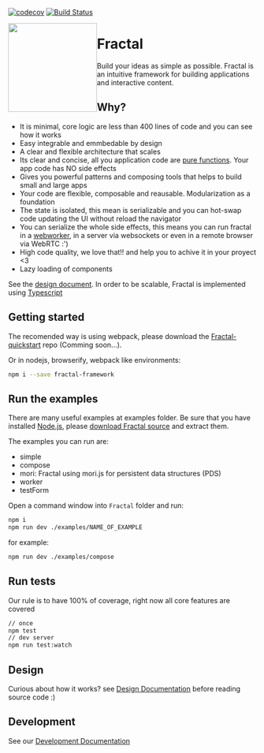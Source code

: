 [![codecov](https://codecov.io/gh/fractalPlatform/Fractal/branch/master/graph/badge.svg)](https://codecov.io/gh/fractalPlatform/Fractal)
[![Build Status](https://travis-ci.org/fractalPlatform/Fractal.svg?branch=master)](https://travis-ci.org/fractalPlatform/Fractal)
<p>
  <img src="https://github.com/fractalPlatform/Fractal/blob/master/assets/Fractal.png" width="180px" style="float: left;">
  <h1>Fractal</h1>
</p>
Build your ideas as simple as possible. Fractal is an intuitive framework for building applications and interactive content.

## Why?

- It is minimal, core logic are less than 400 lines of code and you can see how it works
- Easy integrable and emmbedable by design
- A clear and flexible architecture that scales
- Its clear and concise, all you application code are [pure functions](https://en.wikipedia.org/wiki/Pure_function). Your app code has NO side effects
- Gives you powerful patterns and composing tools that helps to build small and large apps
- Your code are flexible, composable and reausable. Modularization as a foundation
- The state is isolated, this mean is serializable and you can hot-swap code updating the UI without reload the navigator
- You can serialize the whole side effects, this means you can run fractal in a [webworker](https://github.com/fractalPlatform/Fractal/blob/master/examples/worker/index.ts), in a server via websockets or even in a remote browser via WebRTC :')
- High code quality, we love that!! and help you to achive it in your proyect <3
- Lazy loading of components

See the [design document](https://github.com/fractalPlatform/Fractal/blob/master/DESIGN.md). In order to be scalable, Fractal is implemented using [Typescript](https://www.typescriptlang.org/)

## Getting started

The recomended way is using webpack, please download the [Fractal-quickstart](https://github.com/fractalPlatform/Fractal-quickstart) repo (Comming soon...).

Or in nodejs, browserify, webpack like environments:

```bash
npm i --save fractal-framework
```

## Run the examples

There are many useful examples at examples folder. Be sure that you have installed [Node.js](https://nodejs.org/en/), please [download Fractal source](https://github.com/fractalPlatform/Fractal/archive/master.zip) and extract them.

The examples you can run are:

- simple
- compose
- mori: Fractal using mori.js for persistent data structures (PDS)
- worker
- testForm

Open a command window into `Fractal` folder and run:

```bash
npm i
npm run dev ./examples/NAME_OF_EXAMPLE
```
for example:

```bash
npm run dev ./examples/compose
```

## Run tests

Our rule is to have 100% of coverage, right now all core features are covered

```bash
// once
npm test
// dev server
npm run test:watch
```

## Design

Curious about how it works? see [Design Documentation](https://github.com/fractalPlatform/Fractal/blob/master/DESIGN.md) before reading source code :)

## Development

See our [Development Documentation](https://github.com/fractalPlatform/Fractal/blob/master/DEVELOPMENT.md)
